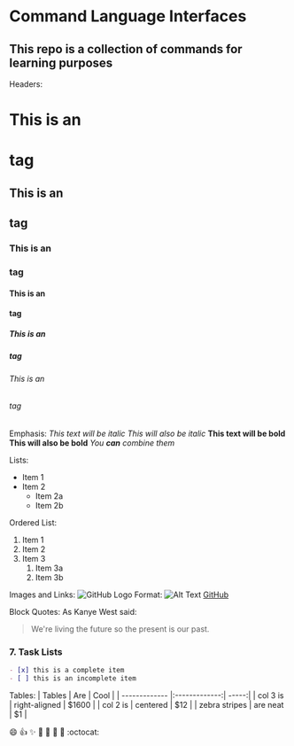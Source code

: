 # Command Language Interfaces

## This repo is a collection of commands for learning purposes

Headers: 
# This is an <h1> tag
## This is an <h2> tag
### This is an <h3> tag
#### This is an <h4> tag
##### This is an <h5> tag
###### This is an <h6> tag

Emphasis:
*This text will be italic*
_This will also be italic_
**This text will be bold**
__This will also be bold__
_You **can** combine them_

Lists: 
* Item 1
* Item 2
  * Item 2a
  * Item 2b

Ordered List:
1. Item 1
2. Item 2
3. Item 3
   1. Item 3a
   2. Item 3b

Images and Links:
![GitHub Logo](/images/logo.png)
Format: ![Alt Text](url)
[GitHub](http://github.com)

Block Quotes:
As Kanye West said:
> We're living the future so
> the present is our past.

### 7. **Task Lists**
```markdown
- [x] this is a complete item
- [ ] this is an incomplete item
```

Tables:
| Tables        | Are           | Cool  |
| ------------- |:-------------:| -----:|
| col 3 is      | right-aligned | $1600 |
| col 2 is      | centered      |   $12 |
| zebra stripes | are neat      |    $1 |


:smile: :+1: :sparkles: :camel: :tada: :rocket: :metal: :octocat:
